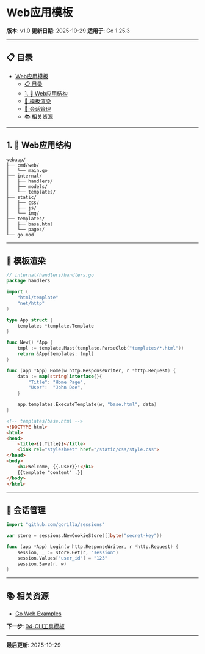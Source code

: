 # Web应用模板

**版本**: v1.0
**更新日期**: 2025-10-29
**适用于**: Go 1.25.3

---

## 📋 目录

- [Web应用模板](#web应用模板)
  - [📋 目录](#-目录)
  - [1. 📖 Web应用结构](#1--web应用结构)
  - [🎯 模板渲染](#-模板渲染)
  - [🔐 会话管理](#-会话管理)
  - [📚 相关资源](#-相关资源)

---

## 1. 📖 Web应用结构

```
webapp/
├── cmd/web/
│   └── main.go
├── internal/
│   ├── handlers/
│   ├── models/
│   └── templates/
├── static/
│   ├── css/
│   ├── js/
│   └── img/
├── templates/
│   ├── base.html
│   └── pages/
└── go.mod
```

---

## 🎯 模板渲染

```go
// internal/handlers/handlers.go
package handlers

import (
    "html/template"
    "net/http"
)

type App struct {
    templates *template.Template
}

func New() *App {
    tmpl := template.Must(template.ParseGlob("templates/*.html"))
    return &App{templates: tmpl}
}

func (app *App) Home(w http.ResponseWriter, r *http.Request) {
    data := map[string]interface{}{
        "Title": "Home Page",
        "User":  "John Doe",
    }

    app.templates.ExecuteTemplate(w, "base.html", data)
}
```

```html
<!-- templates/base.html -->
<!DOCTYPE html>
<html>
<head>
    <title>{{.Title}}</title>
    <link rel="stylesheet" href="/static/css/style.css">
</head>
<body>
    <h1>Welcome, {{.User}}!</h1>
    {{template "content" .}}
</body>
</html>
```

---

## 🔐 会话管理

```go
import "github.com/gorilla/sessions"

var store = sessions.NewCookieStore([]byte("secret-key"))

func (app *App) Login(w http.ResponseWriter, r *http.Request) {
    session, _ := store.Get(r, "session")
    session.Values["user_id"] = "123"
    session.Save(r, w)
}
```

---

## 📚 相关资源

- [Go Web Examples](https://gowebexamples.com/)

**下一步**: [04-CLI工具模板](./04-CLI工具模板.md)

---

**最后更新**: 2025-10-29
